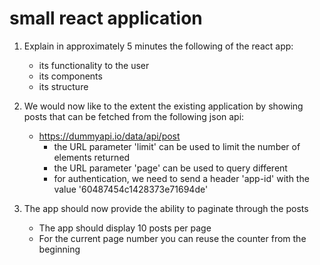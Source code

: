 # small react application

1. Explain in approximately 5 minutes the following of the react app:

   - its functionality to the user
   - its components
   - its structure

2. We would now like to the extent the existing application by showing posts that can be fetched from the following json api:

   - https://dummyapi.io/data/api/post
     - the URL parameter 'limit' can be used to limit the number of elements returned
     - the URL parameter 'page' can be used to query different
     - for authentication, we need to send a header 'app-id' with the value '60487454c1428373e71694de'

3. The app should now provide the ability to paginate through the posts
   - The app should display 10 posts per page
   - For the current page number you can reuse the counter from the beginning
